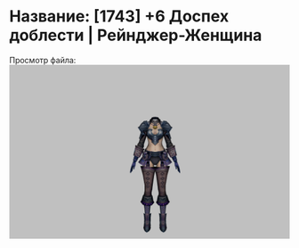# Название: [1743] +6 Доспех доблести | Рейнджер-Женщина

Просмотр файла:
![p030019.png](p030019.png)